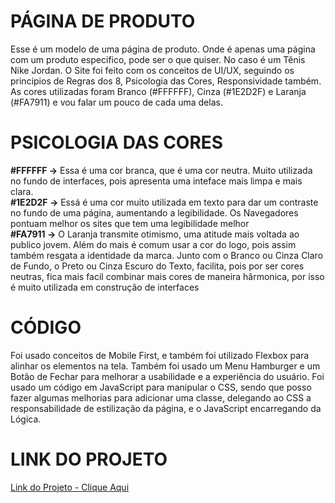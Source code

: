 # PÁGINA DE PRODUTO

Esse é um modelo de uma página de produto. Onde é apenas uma página com um produto especifico, pode ser o que quiser. No caso é um Tênis Nike Jordan. O Site foi feito com os conceitos de UI/UX, seguindo os principios de Regras dos 8, Psicologia das Cores, Responsividade também. As cores utilizadas foram Branco (#FFFFFF), Cinza (#1E2D2F) e Laranja (#FA7911) e vou falar um pouco de cada uma delas.

# PSICOLOGIA DAS CORES

**#FFFFFF ->** Essa é uma cor branca, que é uma cor neutra. Muito utilizada no fundo de interfaces, pois apresenta uma inteface mais limpa e mais clara. <br/>
**#1E2D2F ->** Essá é uma cor muito utilizada em texto para dar um contraste no fundo de uma página, aumentando a legibilidade. Os Navegadores pontuam melhor os sites que tem uma legibilidade melhor <br/>
**#FA7911 ->** O Laranja transmite otimismo, uma atitude mais voltada ao publico jovem. Além do mais é comum usar a cor do logo, pois assim também resgata a identidade da marca. Junto com o Branco ou Cinza Claro de Fundo, o Preto ou Cinza Escuro do Texto, facilita, pois por ser cores neutras, fica mais facil combinar mais cores de maneira hârmonica, por isso é muito utilizada em construção de interfaces

# CÓDIGO

Foi usado conceitos de Mobile First, e também foi utilizado Flexbox para alinhar os elementos na tela. Também foi usado um Menu Hamburger e um Botão de Fechar para melhorar a usabilidade e a experiência do usuário. Foi usado um código em JavaScript para manipular o CSS, sendo que posso fazer algumas melhorias para adicionar uma classe, delegando ao CSS a responsabilidade de estilização da página, e o JavaScript encarregando da Lógica.


# LINK DO PROJETO

[Link do Projeto - Clique Aqui](https://paulo19961944.github.io/Pagina-de-Produto/)
